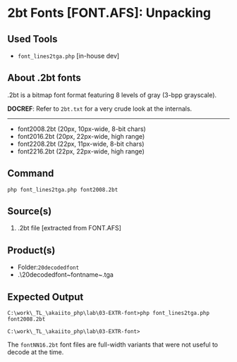  2bt Fonts [FONT.AFS]: Unpacking
=================================

 Used Tools
------------
- `font_lines2tga.php` [in-house dev]

## About .2bt fonts ##

.2bt is a bitmap font format featuring 8 levels of gray (3-bpp grayscale).

**DOCREF**: Refer to `2bt.txt` for a very crude look at the internals.


- - - - - - - - - - - - - - - - - - - - - - - - - - - - - -

* font2008.2bt (20px, 10px-wide, 8-bit chars)
* font2016.2bt (20px, 22px-wide, high range)
* font2208.2bt (22px, 11px-wide, 8-bit chars)
* font2216.2bt (22px, 22px-wide, high range)


 Command
-----------
	php font_lines2tga.php font2008.2bt

 Source(s)
-----------
1. .2bt file [extracted from FONT.AFS]

 Product(s)
-----------

* Folder:`20decodedfont`
* .\20decodedfont\~fontname~.tga

 Expected Output
-----------
	C:\work\_TL_\akaiito_php\lab\03-EXTR-font>php font_lines2tga.php font2008.2bt
	
	C:\work\_TL_\akaiito_php\lab\03-EXTR-font>

The `fontNN16.2bt` font files are full-width variants that were not useful to decode at the time.
